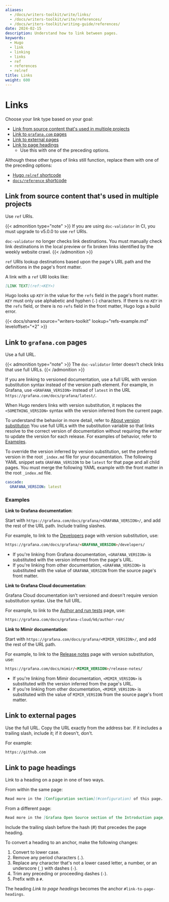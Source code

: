 ```yaml
---
aliases:
  - /docs/writers-toolkit/write/links/
  - /docs/writers-toolkit/write/references/
  - /docs/writers-toolkit/writing-guide/references/
date: 2024-02-15
description: Understand how to link between pages.
keywords:
  - Hugo
  - link
  - linking
  - links
  - ref
  - references
  - relref
title: Links
weight: 600
---
```


# Links

Choose your link type based on your goal:

- [Link from source content that's used in multiple projects](#link-from-source-content-thats-used-in-multiple-projects)
- [Link to `grafana.com` pages](#link-to-grafanacom-pages)
- [Link to external pages](#link-to-external-pages)
- [Link to page headings](#link-to-page-headings)
  - Use this with one of the preceding options.

Although these other types of links still function, replace them with one of the preceding options:

- [Hugo `relref` shortcode](https://grafana.com/docs/writers-toolkit/write/shortcodes/#relref)
- [`docs/reference` shortcode](https://grafana.com/docs/writers-toolkit/write/shortcodes/#docsreference)

## Link from source content that's used in multiple projects

Use `ref` URIs.

{{< admonition type="note" >}}
If you are using `doc-validator` in CI, you must upgrade to v5.0.0 to use `ref` URIs.

`doc-validator` no longer checks link destinations.
You must manually check link destinations in the local preview or fix broken links identified by the weekly website crawl.
{{< /admonition >}}

`ref` URIs lookup destinations based upon the page's URL path and the definitions in the page's front matter.

A link with a `ref` URI looks like:

```markdown
[LINK TEXT](ref:<KEY>)
```

Hugo looks up _`KEY`_ in the value for the `refs` field in the page's front matter.
_`KEY`_ must only use alphabetic and hyphen (`-`) characters.
If there is no _`KEY`_ in the `refs` field, or there is no `refs` field in the front matter, Hugo logs a build error.

{{< docs/shared source="writers-toolkit" lookup="refs-example.md" leveloffset="+2" >}}

## Link to `grafana.com` pages

Use a full URL.

{{< admonition type="note" >}}
The `doc-validator` linter doesn't check links that use full URLs.
{{< /admonition >}}

If you are linking to versioned documentation, use a full URL with version substitution syntax instead of the version path element.
For example, in Grafana, use `<GRAFANA_VERSION>` instead of `latest` in the URL `https://grafana.com/docs/grafana/latest/`.

When Hugo renders links with version substitution, it replaces the `<SOMETHING_VERSION>` syntax with the version inferred from the current page.

To understand the behavior in more detail, refer to [About version substitution](https://grafana.com/docs/writers-toolkit/write/shortcodes/#about-version-substitution)
You use full URLs with the substitution variable so that links resolve to the correct version of documentation without requiring the writer to update the version for each release.
For examples of behavior, refer to [Examples](#examples).

To override the version inferred by version substitution, set the preferred version in the root `_index.md` file for your documentation.
The following YAML snippet sets `GRAFANA_VERSION` to be `latest` for that page and all child pages.
You must merge the following YAML example with the front matter in the root `_index.md` file.

```yaml
cascade:
  GRAFANA_VERSION: latest
```

### Examples

**Link to Grafana documentation**:

Start with `https://grafana.com/docs/grafana/<GRAFANA_VERSION>/`, and add the rest of the URL path. Include trailing slashes.

For example, to link to the [Developers](https://grafana.com/docs/grafana/latest/developers/) page with version substitution, use:

```markdown
https://grafana.com/docs/grafana/<GRAFANA_VERSION>/developers/
```

- If you're linking from Grafana documentation, `<GRAFANA_VERSION>` is substituted with the version inferred from the page's URL.
- If you're linking from other documentation, `<GRAFANA_VERSION>` is substituted with the value of `GRAFANA_VERSION` from the source page's front matter.

**Link to Grafana Cloud documentation**:

Grafana Cloud documentation isn't versioned and doesn't require version substitution syntax.
Use the full URL.

For example, to link to the [Author and run tests](https://grafana.com/docs/grafana-cloud/k6/author-run/) page, use:

```markdown
https://grafana.com/docs/grafana-cloud/k6/author-run/
```

**Link to Mimir documentation**:

Start with `https://grafana.com/docs/grafana/<MIMIR_VERSION>/`, and add the rest of the URL path.

For example, to link to the [Release notes](https://grafana.com/docs/mimir/latest/release-notes/) page with version substitution, use:

```markdown
https://grafana.com/docs/mimir/<MIMIR_VERSION>/release-notes/
```

- If you're linking from Mimir documentation, `<MIMIR_VERSION>` is substituted with the version inferred from the page's URL.
- If you're linking from other documentation, `<MIMIR_VERSION>` is substituted with the value of `MIMIR_VERSION` from the source page's front matter.

## Link to external pages

Use the full URL.
Copy the URL exactly from the address bar.
If it includes a trailing slash, include it; if it doesn't, don't.

For example:

```markdown
https://github.com
```

## Link to page headings

Link to a heading on a page in one of two ways.

From within the same page:

```markdown
Read more in the [Configuration section](#configuration) of this page.
```

From a different page:

```markdown
Read more in the [Grafana Open Source section of the Introduction page](https://grafana.com/docs/grafana/<GRAFANA_VERSION>/fundamentals/#grafana-open-source).
```

Include the trailing slash before the hash (#) that precedes the page heading.

To convert a heading to an anchor, make the following changes:

1. Convert to lower case.
1. Remove any period characters (`.`).
1. Replace any character that's not a lower cased letter, a number, or an underscore (`_`) with dashes (`-`).
1. Trim any preceding or proceeding dashes (`-`).
1. Prefix with a `#`.

The heading _Link to page headings_ becomes the anchor `#link-to-page-headings`.
